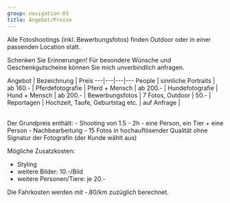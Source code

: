 ```yaml
---
group: navigation-03
title: Angebot/Preise
---
```

Alle Fotoshootings (inkl. Bewerbungsfotos) finden Outdoor oder in einer passenden Location statt.

Schenken Sie Erinnerungen!
Für besondere Wünsche und Geschenkgutscheine können Sie mich unverbindlich anfragen.

Angebot | Bezeichnung | Preis 
---|---|---|---
People | sinnliche Portraits | ab 160.- |
Pferdefotografie | Pferd + Mensch | ab 200.- |
Hundefotografie | Hund + Mensch | ab 200.- | 
Bewerbungsfotos | 7 Fotos, Outdoor | 50.- | 
Reportagen | Hochzeit, Taufe, Geburtstag etc. | auf Anfrage | 

<br>
Der Grundpreis enthält:  
- Shooting von 1.5 - 2h
- eine Person, ein Tier + eine Person
- Nachbearbeitung 
- 15 Fotos in hochauflösender Qualität ohne Signatur der Fotografin (der Kunde wählt aus)

Mögliche Zusatzkosten:
- Styling 
- weitere Bilder: 10.-/Bild
- weitere Personen/Tiere: je 20.-



Die Fahrkosten werden mit -.80/km zuzüglich berechnet. 
 




